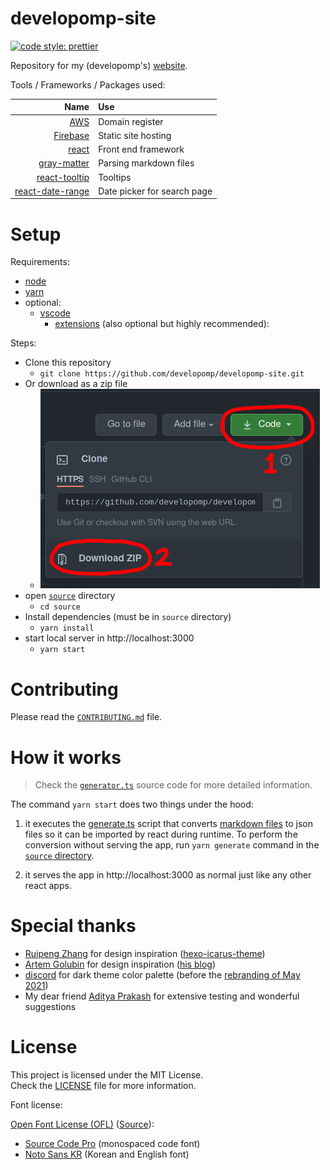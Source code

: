 # developomp-site

[![code style: prettier](https://img.shields.io/badge/code_style-prettier-ff69b4.svg?style=flat-square)](https://github.com/prettier/prettier)

Repository for my (developomp's) <a href="https://developomp.com" target="_blank">website</a>.

Tools / Frameworks / Packages used:

|                                                               Name | Use                         |
| -----------------------------------------------------------------: | :-------------------------- |
|                                      [AWS](https://aws.amazon.com) | Domain register             |
|                            [Firebase](https://firebase.google.com) | Static site hosting         |
|                                       [react](https://reactjs.org) | Front end framework         |
|        [gray-matter](https://github.com/jonschlinkert/gray-matter) | Parsing markdown files      |
|           [react-tooltip](https://github.com/wwayne/react-tooltip) | Tooltips                    |
| [react-date-range](https://github.com/hypeserver/react-date-range) | Date picker for search page |

# Setup

Requirements:

-   [node](https://nodejs.org)
-   [yarn](https://github.com/yarnpkg/yarn)
-   optional:
    -   [vscode](https://code.visualstudio.com)
        -   [extensions](./.vscode/extensions.json) (also optional but highly recommended):

Steps:

-   Clone this repository
    -   `git clone https://github.com/developomp/developomp-site.git`
-   Or download as a zip file
    -   ![download procedure](./downloading.png)
-   open [`source`](./source) directory
    -   `cd source`
-   Install dependencies (must be in `source` directory)
    -   `yarn install`
-   start local server in http://localhost:3000
    -   `yarn start`

# Contributing

Please read the [`CONTRIBUTING.md`](./CONTRIBUTING.md) file.

# How it works

> Check the [`generator.ts`](./source/generate.ts) source code for more detailed information.

The command `yarn start` does two things under the hood:

1. it executes the [generate.ts](./source/generate.ts) script that converts [markdown files](./source/markdown) to json files so it can be imported by react during runtime. To perform the conversion without serving the app, run `yarn generate` command in the [`source` directory](./source).

2. it serves the app in http://localhost:3000 as normal just like any other react apps.

# Special thanks

-   [Ruipeng Zhang](https://github.com/ppoffice) for design inspiration ([hexo-icarus-theme](https://github.com/ppoffice/hexo-theme-icarus))
-   [Artem Golubin](https://github.com/rushter) for design inspiration ([his blog](https://rushter.com/blog))
-   [discord](http://discord.com) for dark theme color palette (before the [rebranding of May 2021](https://blog.discord.com/how-were-making-discord-more-welcoming-for-everyone-ee152f198c60))
-   My dear friend [Aditya Prakash](https://github.com/AdityaPrakash-26) for extensive testing and wonderful suggestions

# License

This project is licensed under the MIT License.<br>
Check the [LICENSE](./LICENSE) file for more information.

Font license:

[Open Font License (OFL)](./LICENSE_OFL) ([Source](https://scripts.sil.org/cms/scripts/page.php?site_id=nrsi&id=OFL#5667e9e4)):

-   [Source Code Pro](https://fonts.google.com/specimen/Source+Code+Pro?query=source+code+pro) (monospaced code font)
-   [Noto Sans KR](https://fonts.google.com/specimen/Noto+Sans+KR) (Korean and English font)
